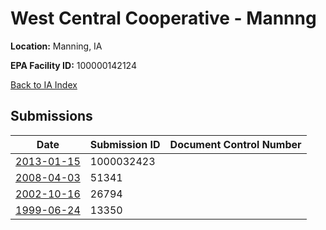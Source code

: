 # West Central Cooperative - Mannng

**Location:** Manning, IA

**EPA Facility ID:** 100000142124

[Back to IA Index](../../index.md)

## Submissions

| Date | Submission ID | Document Control Number |
|------|--------------|-------------------------|
| [2013-01-15](submissions/1000032423.md) | 1000032423 |  |
| [2008-04-03](submissions/51341.md) | 51341 |  |
| [2002-10-16](submissions/26794.md) | 26794 |  |
| [1999-06-24](submissions/13350.md) | 13350 |  |
